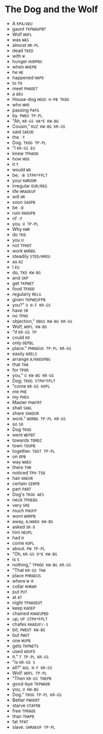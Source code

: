 # The Dog and the Wolf

* A `KPA/AEU`
* gaunt `TKPWAUPBT`
* Wolf `WOFL`
* was `WAS`
* almost `HR-PL`
* dead `TKED`
* with `W`
* hunger `HURPBG`
* when `WHEPB`
* he `HE`
* happened `HAPD`
* to `TO`
* meet `PHAOET`
* a `AEU`
* House-dog `HOUS H-PB TKOG`
* who `WHO`
* passing `PAFG`
* by. `PWEU TP-PL`
* "Ah, `KR-GS HA*E KW-BG`
* Cousin," `KUZ KW-BG KR-GS`
* said `SAEUD`
* the `-T`
* Dog. `TKOG TP-PL`
* "I `KR-GS EU`
* knew `TPHAOU`
* how `HOU`
* it `T`
* would `WO`
* be; `-B STPH*FPLT`
* your `KWROUR`
* irregular `EUR/REG`
* life `HRAOEUF`
* will `HR`
* soon `SAOPB`
* be `-B`
* ruin `RAOUPB`
* of `-F`
* you. `U TP-PL`
* Why `KWR`
* do `TKO`
* you `U`
* not `TPHOT`
* work `WORBG`
* steadily `STED/HREU`
* as `AZ`
* I `EU`
* do, `TKO KW-BG`
* and `SKP`
* get `TKPWET`
* food `TPAOD`
* regularly `RELG`
* given `TKPWEUFPB`
* you?" `U H-F KR-GS`
* have `SR`
* no `TPHO`
* objection," `OBGS KW-BG KR-GS`
* Wolf, `WOFL KW-BG`
* "if `KR-GS TP`
* could `KO`
* only `OEPBL`
* place." `PHRAEUS TP-PL KR-GS`
* easily `AOELS`
* arrange `A/RAEUPBG`
* that `THA`
* for `TPOR`
* you," `U KW-BG KR-GS`
* Dog; `TKOG STPH*FPLT`
* "come `KR-GS KOPL`
* me `PHE`
* my `PHEU`
* Master `PHAFRT`
* shall `SHAL`
* share `SHAEUR`
* work." `WORBG TP-PL KR-GS`
* so `SO`
* Dog `TKOG`
* went `WEPBT`
* towards `TORDZ`
* town `TOUPB`
* together. `TOGT TP-PL`
* on `OPB`
* way `WAEU`
* there `THR`
* noticed `TPH-TSD`
* hair `HAEUR`
* certain `SERPB`
* part `PART`
* Dog's `TKOG AES`
* neck `TPHEBG`
* very `SRE`
* much `PHUFP`
* worn `WORPB`
* away, `A/WAEU KW-BG`
* asked `SK-D`
* him `HEUPL`
* had `H`
* come `KOPL`
* about. `PW TP-PL`
* "Oh, `KR-GS O*E KW-BG`
* is `S`
* nothing," `TPHOG KW-BG KR-GS`
* "That `KR-GS THA`
* place `PHRAEUS`
* where `W-R`
* collar `KHRAR`
* put `PUT`
* at `AT`
* night `TPHAOEUT`
* keep `KAOEP`
* chained `KHAEUPBD`
* up; `UP STPH*FPLT`
* chafes `KHAEUF/-S`
* bit, `PWEUT KW-BG`
* but `PWUT`
* one `WUPB`
* gets `TKPWETS`
* used `AOUFD`
* it." `T TP-PL KR-GS`
* "Is `KR-GS S`
* all?" `AUL H-F KR-GS`
* Wolf. `WOFL TP-PL`
* "Then `KR-GS THEPB`
* good-bye `TKPWAOB`
* you, `U KW-BG`
* Dog." `TKOG TP-PL KR-GS`
* Better `PWOERT`
* starve `STAFRB`
* free `TPRAOE`
* than `THAPB`
* fat `TPAT`
* slave. `SHRAEUF TP-PL`
